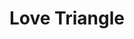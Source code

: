 ---
layout: shop
category: necklace 
title: Love Triangle
image: necklaces/necklace1.jpg
h2: Love Triangle
paragraph: The love triangle is a gold necklace with a lovely triangle pendant. The gold and teal pendant is great for everyday use and a part of our summer collection. 
price: 8.99$ CAN
button: Add to Cart
alt: triangle shaped pendent in turcoise and gold elements.
---